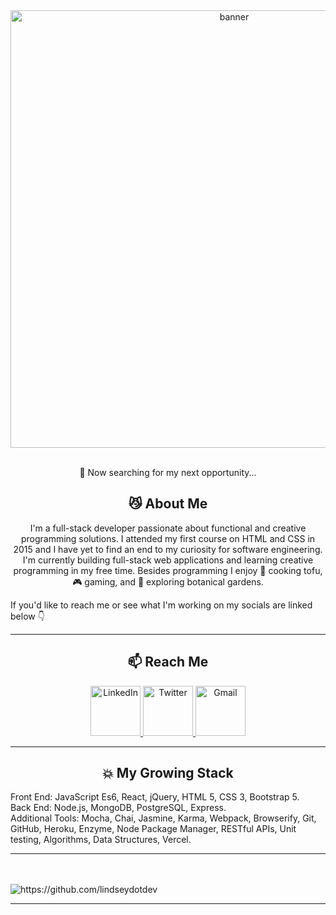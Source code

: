 

<div align="center">
  <img src="https://gyazo.com/95cf532acd482cc04a916d4a323a7c4f.png" alt="banner" width="700px"/>
</div>
<br>
<p align="center">🔎 Now searching for my next opportunity...</p>


<h2 align="center"> 😼 About Me </h2>
<p align="center">
  I'm a full-stack developer passionate about functional and creative programming solutions. 
  I attended my first course on HTML and CSS in 2015 and I have yet to find an end to my curiosity for software engineering. 
  I'm currently building full-stack web applications and learning creative programming in my free time. 
  Besides programming I enjoy 🌱 cooking tofu, 🎮 gaming, and 🌸 exploring botanical gardens.

If you'd like to reach me or see what I'm working on my socials are linked below 👇
  
 <hr>
<h2  align="center">📫 Reach Me </h2>
<p align="center">
<a target="_blank" href="https://www.linkedin.com/in/lindsey-dinkel">
  <img src="https://edent.github.io/SuperTinyIcons/images/svg/linkedin.svg" width="80px" title="LinkedIn"/>
</a>
<a target="_blank" href="https://twitter.com/dotdev">
  <img src="https://edent.github.io/SuperTinyIcons/images/svg/twitter.svg" width="80px" title="Twitter"/>
</a>
<a href="mailto:lindseydotdev@gmail.com?subject=Hello%20Lindsey,%20From%20Github">
  <img src="https://edent.github.io/SuperTinyIcons/images/svg/gmail.svg" width="80px" title="Gmail" />
</a>

 <hr>

<h2 align="center"> 💥 My Growing Stack</h2>
Front End: JavaScript Es6, React, jQuery, HTML 5, CSS 3, Bootstrap 5.
<br>
Back End: Node.js, MongoDB, PostgreSQL, Express.
<br>
Additional Tools: Mocha, Chai, Jasmine, Karma, Webpack, Browserify, Git, GitHub, Heroku, Enzyme, Node Package Manager, RESTful APIs, Unit testing, Algorithms, Data Structures, Vercel.



</p>
<hr>
 <br> <br>
  <img src="https://komarev.com/ghpvc/?username=lindseydotdev" alt="https://github.com/lindseydotdev" />
</p>

<hr>
